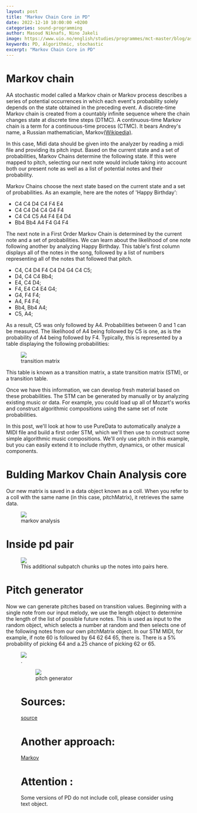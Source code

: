 ```yaml
---
layout: post
title: "Markov Chain Core in PD"
date: 2022-12-10 10:00:00 +0200
categories: sound-programming
author: Masoud Niknafs, Nino Jakeli
image: https://www.uio.no/english/studies/programmes/mct-master/blog/assets/image/2022_12_10_masoudn_5.jpg
keywords: PD, Algorithmic, stochastic
excerpt: "Markov Chain Core in PD"
---
```

# Markov chain
AA stochastic model called a Markov chain or Markov process describes a series of potential occurrences in which each event's probability solely depends on the state obtained in the preceding event. A discrete-time Markov chain is created from a countably infinite sequence where the chain changes state at discrete time steps (DTMC). A continuous-time Markov chain is a term for a continuous-time process (CTMC). It bears Andrey's name, a Russian mathematician, Markov[(Wikipedia)](https://en.wikipedia.org/wiki/Markov_chain). 

In this case, Midi data should be given into the analyzer by reading a midi file and providing its pitch input.
Based on the current state and a set of probabilities, Markov Chains determine the following state. If this were mapped to pitch, selecting our next note would include taking into account both our present note as well as a list of potential notes and their probability.

Markov Chains choose the next state based on the current state and a set of probabilities. As an example, here are the notes of 'Happy Birthday':

- C4 C4 D4 C4 F4 E4
- C4 C4 D4 C4 G4 F4
- C4 C4 C5 A4 F4 E4 D4
- Bb4 Bb4 A4 F4 G4 F4

The next note in a First Order Markov Chain is determined by the current note and a set of probabilities. We can learn about the likelihood of one note following another by analyzing Happy Birthday. This table's first column displays all of the notes in the song, followed by a list of numbers representing all of the notes that followed that pitch.

- C4, C4 D4 F4 C4 D4 G4 C4 C5;
- D4, C4 C4 Bb4;
- E4, C4 D4;
- F4, E4 C4 E4 G4;
- G4, F4 F4;
- A4, F4 F4;
- Bb4, Bb4 A4;
- C5, A4;

As a result, C5 was only followed by A4. Probabilities between 0 and 1 can be measured. The likelihood of A4 being followed by C5 is one, as is the probability of A4 being followed by F4. Typically, this is represented by a table displaying the following probabilities:

<figure style="float: none">
   <img
      src="https://www.uio.no/english/studies/programmes/mct-master/blog/assets/image/2022_12_10_masoudn_probability.jpg"
      style="max-height:600px; width:auto;" />
   <figcaption>transition matrix</figcaption>
</figure>

This table is known as a transition matrix, a state transition matrix (STM), or a transition table.

Once we have this information, we can develop fresh material based on these probabilities. The STM can be generated by manually or by analyzing existing music or data. For example, you could load up all of Mozart's works and construct algorithmic compositions using the same set of note probabilities.

In this post, we'll look at how to use PureData to automatically analyze a MIDI file and build a first order STM, which we'll then use to construct some simple algorithmic music compositions. We'll only use pitch in this example, but you can easily extend it to include rhythm, dynamics, or other musical components.

# Bulding Markov Chain Analysis core

Our new matrix is saved in a data object known as a coll. When you refer to a coll with the same name (in this case, pitchMatrix), it retrieves the same data.

<figure style="float: none">
   <img
      src="https://www.uio.no/english/studies/programmes/mct-master/blog/assets/image/2022_12_10_masoudn_1.jpg"
      style="max-height:600px; width:auto;" />
   <figcaption>markov analysis</figcaption>
</figure>


# Inside pd pair
<figure style="float: none">
   <img
      src="https://www.uio.no/english/studies/programmes/mct-master/blog/assets/image/2022_12_10_masoudn_2.jpg"
      style="max-height:600px; width:auto;" />
   <figcaption>This additional subpatch chunks up the notes into pairs here.</figcaption>
</figure>

# Pitch generator 
Now we can generate pitches based on transition values.
Beginning with a single note from our input melody, we use the length object to determine the length of the list of possible future notes. This is used as input to the random object, which selects a number at random and then selects one of the following notes from our own pitchMatrix object. In our STM MIDI, for example, if note 60 is followed by 64 62 64 65, there is. There is a 5% probability of picking 64 and a.25 chance of picking 62 or 65.


<figure style="float: none">
   <img
      src="https://www.uio.no/english/studies/programmes/mct-master/blog/assets/image/2022_12_10_masoudn_3.jpg"
      style="max-height:600px; width:auto;" />
   <figcaption>.</figcaption>
   
   
   <figure style="float: none">
   <img
      src="https://www.uio.no/english/studies/programmes/mct-master/blog/assets/image/2022_12_10_masoudn_4.jpg"
      style="max-height:600px; width:auto;" />
   <figcaption>pitch generator</figcaption>
 </figure>  

# Sources:
[source](http://www.algorithmiccomposer.com/2010/05/algorithmic-composition-tutorial-markov.html)

# Another approach:
[Markov](https://github.com/simesky/puredata-markov-chains.html) 

# Attention :
Some versions of PD do not include coll, please consider using text object.


  
  